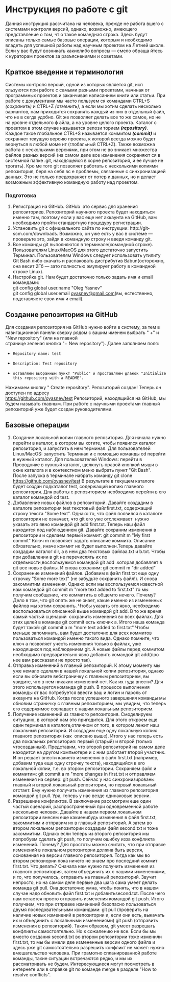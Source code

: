 # Инструкция по работе с git
Данная инструкция рассчитана на человека, прежде не работа                       вшего с системами контроля
версий, однако, возможно, имеющего представление о том, чт                       о такое командная строка.
Здесь будут описаны только самые базовые операции, которым                       и необходимо владеть для
успешной работы над научным проектом на Летней школе. 
Если у вас будут возникать какие­либо вопросы — смело обраща                         йтесь к кураторам
проектов за разъяснениями и советами. 
## Краткое введение и терминология 
Системы контроля версий, одной из которых является git, исп                         ользуются при работе с
самыми разными проектами, начиная от программных проектов                     и заканчивая написанием
книги или статьи. При работе с документами мы часто пользуем                         ся командами CTRL+S
*(сохранить)*                      и CTRL+Z *(отменить)*, а если мы хотим сделать несколько вариантов, нам
приходится сохранять каждый из них в отдельный файл, что не в                             сегда удобно. Git же
позволяет делать все то же самое, но не на уровне отдельного ф                                 айла, а на уровне целого
проекта. Каталог с проектом в этом случае называется репози                       торием ***(repository)***. Каждое
такое глобальное CTRL+S называется коммитом                     ***(commit)*** и сохраняет текущую версию
проекта, к которой всегда можно будет вернуться в любой моме                         нт (глобальный CTRL+Z).
Также возможна работа с несколькими версиями, при этом не во                       зникает множества
файлов разных версий (на самом деле все изменения сохраняют                           ся в системной папке .git,
находящейся в корне репозитория, и ее лучше не трогать). Кро                           ме того git позволяет
работать с несколькими копиями репозитория, беря на себя вс                         е проблемы, связанные с
синхронизацией данных. Это не только предохраняет от потер                         и данных, но и делает
возможным эффективную командную работу над проектом. 

### Подготовка 
1. Регистрация на GitHub. GitHub ­ это сервис для хранения репозиториев. Репозиторий научного проекта будет находиться именно там, поэтому если у вас еще нет аккаунта на GitHub, вам необходимо пройти стандартную процедуру регистрации. 
2. Установить git с официального сайта по инструкции: http://git­scm.com/downloads. Возможно, он уже есть у вас в системе — проверьте это, зайдя в командную строку и введя команду git. 
3. Все команды git выполняются в терминале(командной строке). Пользователям Linux/MacOS для этого достаточно запустить Терминал. Пользователям Windows следует использовать утилиту Git Bash либо скачать и распаковать дистрибутив Babun(осторожно, она весит 2Гб — зато полностью эмулирует работу в командной строке Linux). 
4. Настройка git. Нам будет достаточно только задать имя и email командами: <br> git config ­­global user.name "Oleg Yasnev" <br> git config ­­global user.email oyasnev@gmail.com(вы, естественно, подставляете свои имя и email).

## Создание репозитория на GitHub
 Для создания репозитория на GitHub нужно войти в систему, за                         тем в навигационной
панели сверху рядом с вашим именем выбрать "                   +" и "New repository" (или на главной        
странице зеленая кнопка "+ New repository"). Далее заполняем поля:<br> 
*     Repository name: test 
*     Description: Test repository 
*     оставляем выбранным пункт "Public" и проставляем флажок "Initialize this repository with a README".
Нажимаем кнопку "     Create repository". Репозиторий создан! Теперь он доступен по адресу                
https://github.com/oyasnev/test 
Репозиторий, находящийся на GitHub, мы будем называть                       главным. При работе с
научными проектами главный репозиторий уже будет создан руководителями. 

## Базовые операции
1. Создание локальной копии главного репозитория. Для начала нужно перейти в каталог, в котором вы хотите, чтобы появился каталог репозитория, и запустить в нем терминал. Для пользователей Linux/MacOS: запустить Терминал и с помощью команды cd перейти в нужный каталог. Для пользователей Windows: перейти в Проводнике в нужный каталог, щелкнуть правой кнопкой мыши в окне каталога и в контекстном меню выбрать пункт "Git Bash". После запуска в терминале набрать команду git clone https://github.com/oyasnev/test В результате в текущем каталоге будет создан подкаталог test, содержащий копию главного репозитория. Для работы с репозиторием необходимо перейти в его каталог командой cd test. 
2. Добавление новых файлов в репозиторий. Давайте создадим в каталоге          репозитория test текстовый файлfirst.txt, содержащий строку текста "Some text". Однако то, что файл появился в каталоге репозитория не означает, что git его уже отслеживает ­ нужно указать это явно командой git add first.txt.  Теперь наш файл находится под наблюдением git. Давайте сохраним изменения в репозитории и сделаем первый коммит: git commit ­m "My first commit" Ключ ­m позволяет задать описание коммита. Описание обязательно, иначе коммит не будет выполнен.Теперь давайте создадим каталог dir, а в нем два текстовых файлаa.txt и b.txt. Чтобы при добавлении в git не перечислять их по отдельности,воспользуемся командой git add .которая добавляет в git все новые файлы. И снова сохраним: git commit ­m "dir added"
3. Сохранение изменений файлов. Добавим в файл first.txt еще одну строчку "Some more text" (не забудьте сохранить файл!). И снова закоммитим изменения. Однако если мы воспользуемся известной нам командой git commit ­m "more text added to first.txt" то мы получим сообщение, что коммитить в общем­то нечего. Почему? Дело в том, что git опять же не знает, какие именно из измененных файлов мы хотим сохранить. Чтобы указать это явно, необходимо воспользоваться описанной выше командой git add. В то же время самый частый сценарий ­ сохранить изменения во всех файлах. Для этих целей в команде git commit есть ключик ­a.  Итого наша команда будет такой: git commit ­a ­m "more text added to first.txt" Чтобы меньше запоминать, вам будет достаточно для всех коммитов пользоваться командой именно такого вида. Однако помните, что ключ ­a позволяет учесть изменения только в файлах, уже находящихся под наблюдением git. А новые файлы перед коммитом необходимо предварительно явно добавить командой git add(про нее вам рассказали не просто так). 
4. Отправка изменений в главный репозиторий. К этому моменту мы уже немало сделали в нашей локальной копии репозитория, однако если вы обновите веб­страничку с главным репозиторием, вы увидите, что в нем никаких изменений нет. Как их туда внести? Для этого используется команда git push. В процессе выполнения команды от вас потребуется ввести ваш и логин и пароль от аккаунта на GitHub. Когда после успешного завершения команды мы обновим страничку с главным репозиторием, мы увидим, что теперь его содержимое совпадает с нашим локальным репозиторием. 
5. Получение изменений из главного репозитория. Смоделируем ситуацию, в которой нам это пригодится. Для этого откроем еще один терминал в каталоге,отличном от того, в котором лежит наш локальный репозиторий. И создадим еще одну локальную копию главного репозитория (как ­ описано выше). Итого у нас теперь есть два локальных репозитория: первый (старый) и второй (только чтосозданный). Представим, что второй репозиторий на самом деле находится на другом компьютере и с ним работает второй участник. И он решает внести какие­то изменения в файл first.txt (например, добавим туда еще одну строчку текста), находящийся в его локальной копии, т.е. во втором репозитории. Сохраняем файл и коммитим: git commit ­a ­m "more changes in first.txt и отправляем изменения на сервер: git push. Сейчас у нас синхронизированы главный и второй локальный репозитории, но первый локальный отстает. Ему нужно получить изменения из главного репозитория командой git pull. Ура, теперь у нас везде одинаковые версии. 
6. Разрешение конфликтов. В заключение рассмотрим еще один частый сценарий,    распространенный при одновременной работе нескольких человек. Давайте в нашем первом локальном репозитории внесем еще какие­нибудь изменения в файл first.txt, закоммитим и отправим их в главный репозиторий. А затем во втором локальном репозитории создадим файл                   second.txt и тоже закоммитим. Однако если теперь из второго репозитория мы попробуем сделать git push, то получим ошибку из­за конфликта изменений. Почему? Для простоты можно считать, что при отправке изменений в локальном репозитории должна быть версия, основанная на версии главного репозитория. Тогда как мы во втором репозиории пока ничего не знаем про последний коммит first.txt. Что делать? Сначала нам нужно получить изменения из главного репозитория, затем объединить их с нашими изменениями, и то, что получилось, отправить на главный репозиторий. Звучит непросто, но на самом деле первые два шага сама умеет делать команда git pull. Она достаточно умна, чтобы понять, что в нашем случае надо обновить файл first.txt и добавитьsecond.txt. После чего нам остается просто отправить изменения командой git push. Итого получаем, что при отправке изменений безопасно пользоваться двумя последовательными командами: git pull (проверить на наличие новых изменений в репозитории и, если                   они есть, выкачать их и объединить с локальными изменениями) git push  (отправить изменения в репозиторий). Таким образом, git умеет разрешать конфликты самостоятельно. Но к сожалению не все. Если бы мы вместо создания second.txt во втором репозитории тоже изменили first.txt, то мы бы имели две измененные версии одного файла и здесь уже git самостоятельно разрешить конфликт не может: нужно вмешательство человека. При грамотно спланированной работе команды, такие ситуации встречаются редко, и мы их рассматривать не будем. Интересующиеся могут посмотреть в интернете или в справке git по команде merge в разделе "How to resolve conflicts". 
